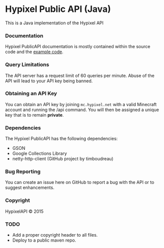 Hypixel Public API (Java)
======
This is a Java implementation of the Hypixel API

### Documentation
Hypixel PublicAPI documentation is mostly contained within the source code and the [example code](https://github.com/HypixelDev/PublicAPI/tree/master/Example/src/main/java/net/hypixel/example).

### Query Limitations
The API server has a request limit of 60 queries per minute. Abuse of the API will lead to your API key being banned.

### Obtaining an API Key
You can obtain an API key by joining ```mc.hypixel.net``` with a valid Minecraft account and running the /api command. You will then be assigned a unique key that is to remain **private**.

### Dependencies
The Hypixel PublicAPI has the following dependencies:
* GSON
* Google Collections Library
* netty-http-client (GitHub project by timboudreau)

### Bug Reporting
You can create an issue here on GitHub to report a bug with the API or to suggest enhancements.

### Copyright
HypixelAPI © 2015

### TODO
* Add a proper copyright header to all files.
* Deploy to a public maven repo.
